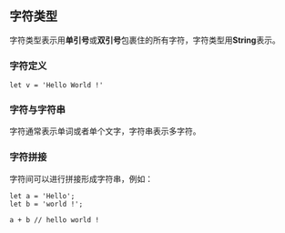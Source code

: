 ## 字符类型

字符类型表示用**单引号**或**双引号**包裹住的所有字符，字符类型用**String**表示。

### 字符定义

```
let v = 'Hello World !'
```

### 字符与字符串

字符通常表示单词或者单个文字，字符串表示多字符。

### 字符拼接

字符间可以进行拼接形成字符串，例如：

```
let a = 'Hello';
let b = 'world !';

a + b // hello world !
```